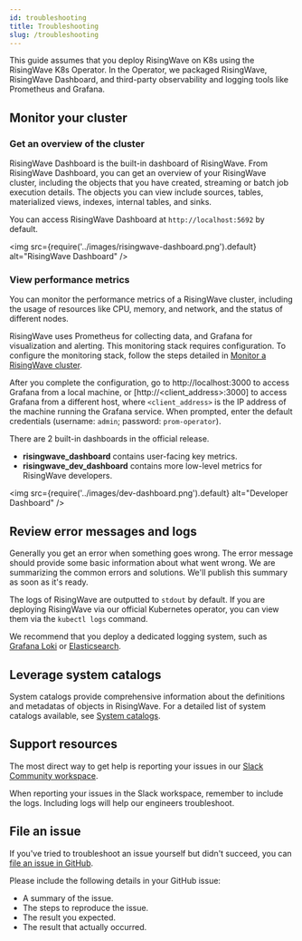 ```yaml
---
id: troubleshooting
title: Troubleshooting
slug: /troubleshooting
---
```

<head>
  <link rel="canonical" href="https://docs.risingwave.com/docs/current/troubleshooting/" />
</head>

This guide assumes that you deploy RisingWave on K8s using the RisingWave K8s Operator. In the Operator, we packaged RisingWave, RisingWave Dashboard, and third-party observability and logging tools like Prometheus and Grafana.

## Monitor your cluster

### Get an overview of the cluster

RisingWave Dashboard is the built-in dashboard of RisingWave. From RisingWave Dashboard, you can get an overview of your RisingWave cluster, including the objects that you have created, streaming or batch job execution details. The objects you can view include sources, tables, materialized views, indexes, internal tables, and sinks.

You can access RisingWave Dashboard at `http://localhost:5692` by default.

<img
  src={require('../images/risingwave-dashboard.png').default}
  alt="RisingWave Dashboard"
/>

### View performance metrics

You can monitor the performance metrics of a RisingWave cluster, including the usage of resources like CPU, memory, and network, and the status of different nodes.

RisingWave uses Prometheus for collecting data, and Grafana for visualization and alerting. This monitoring stack requires configuration. To configure the monitoring stack, follow the steps detailed in [Monitor a RisingWave cluster](../manage/monitor-risingwave-cluster.md).

After you complete the configuration, go to http://localhost:3000 to access Grafana from a local machine, or [http://\<client_address\>:3000] to access Grafana from a different host, where `<client_address>` is the IP address of the machine running the Grafana service. When prompted, enter the default credentials (username: `admin`; password: `prom-operator`).

There are 2 built-in dashboards in the official release.

- **risingwave_dashboard** contains user-facing key metrics.
- **risingwave_dev_dashboard** contains more low-level metrics for RisingWave developers.

<img
  src={require('../images/dev-dashboard.png').default}
  alt="Developer Dashboard"
/>

## Review error messages and logs

Generally you get an error when something goes wrong. The error message should provide some basic information about what went wrong. We are summarizing the common errors and solutions. We'll publish this summary as soon as it's ready.

The logs of RisingWave are outputted to `stdout` by default. If you are deploying RisingWave via our official Kubernetes operator, you can view them via the `kubectl logs` command.

We recommend that you deploy a dedicated logging system, such as [Grafana Loki](https://grafana.com/oss/loki/) or [Elasticsearch](https://www.elastic.co/elasticsearch).

## Leverage system catalogs

System catalogs provide comprehensive information about the definitions and metadatas of objects in RisingWave. For a detailed list of system catalogs available, see [System catalogs](/sql/system-catalogs/pg_catalog.md).

## Support resources

The most direct way to get help is reporting your issues in our [Slack Community workspace](https://www.risingwave.com/slack).

When reporting your issues in the Slack workspace, remember to include the logs. Including logs will help our engineers troubleshoot.

## File an issue

If you've tried to troubleshoot an issue yourself but didn't succeed, you can [file an issue in GitHub](https://github.com/risingwavelabs/risingwave/issues/new/choose).

Please include the following details in your GitHub issue:

- A summary of the issue.
- The steps to reproduce the issue.
- The result you expected.
- The result that actually occurred.
